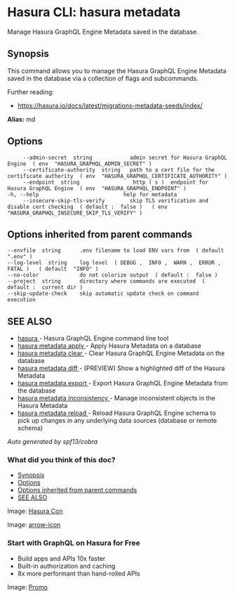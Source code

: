 # Hasura CLI: hasura metadata

Manage Hasura GraphQL Engine Metadata saved in the database.

## Synopsis​

This command allows you to manage the Hasura GraphQL Engine Metadata saved in the database via a collection of flags and subcommands.

Further reading:

- [ https://hasura.io/docs/latest/migrations-metadata-seeds/index/ ](https://hasura.io/docs/latest/migrations-metadata-seeds/index/)


 **Alias:** md

## Options​

```
     --admin-secret  string            admin secret for Hasura GraphQL Engine  ( env  "HASURA_GRAPHQL_ADMIN_SECRET" )
     --certificate-authority  string   path to a cert file for the certificate authority  ( env  "HASURA_GRAPHQL_CERTIFICATE_AUTHORITY" )
     --endpoint  string                 http ( s )  endpoint for Hasura GraphQL Engine  ( env  "HASURA_GRAPHQL_ENDPOINT" )
-h, --help                           help for metadata
     --insecure-skip-tls-verify        skip TLS verification and disable cert checking  ( default :  false )   ( env  "HASURA_GRAPHQL_INSECURE_SKIP_TLS_VERIFY" )
```

## Options inherited from parent commands​

```
--envfile  string      .env filename to load ENV vars from  ( default  ".env" )
--log-level  string    log level  ( DEBUG ,  INFO ,  WARN ,  ERROR ,  FATAL )   ( default  "INFO" )
--no-color             do not colorize output  ( default :  false )
--project  string      directory where commands are executed  ( default :  current dir )
--skip-update-check    skip automatic update check on command execution
```

## SEE ALSO​

- [ hasura ](https://hasura.io/docs/latest/hasura-cli/commands/hasura/)- Hasura GraphQL Engine command line tool
- [ hasura metadata apply ](https://hasura.io/docs/latest/hasura-cli/commands/hasura_metadata_apply/)- Apply Hasura Metadata on a database
- [ hasura metadata clear ](https://hasura.io/docs/latest/hasura-cli/commands/hasura_metadata_clear/)- Clear Hasura GraphQL Engine Metadata on the database
- [ hasura metadata diff ](https://hasura.io/docs/latest/hasura-cli/commands/hasura_metadata_diff/)- (PREVIEW) Show a highlighted diff of the Hasura Metadata
- [ hasura metadata export ](https://hasura.io/docs/latest/hasura-cli/commands/hasura_metadata_export/)- Export Hasura GraphQL Engine Metadata from the database
- [ hasura metadata inconsistency ](https://hasura.io/docs/latest/hasura-cli/commands/hasura_metadata_inconsistency/)- Manage inconsistent objects in the Hasura Metadata
- [ hasura metadata reload ](https://hasura.io/docs/latest/hasura-cli/commands/hasura_metadata_reload/)- Reload Hasura GraphQL Engine schema to pick up changes in any underlying data sources (database or remote schema)


 *Auto generated by spf13/cobra* 

### What did you think of this doc?

- [ Synopsis ](https://hasura.io/docs/latest/hasura-cli/commands/hasura_metadata/#synopsis)
- [ Options ](https://hasura.io/docs/latest/hasura-cli/commands/hasura_metadata/#options)
- [ Options inherited from parent commands ](https://hasura.io/docs/latest/hasura-cli/commands/hasura_metadata/#options-inherited-from-parent-commands)
- [ SEE ALSO ](https://hasura.io/docs/latest/hasura-cli/commands/hasura_metadata/#see-also)


Image: [ Hasura Con ](https://res.cloudinary.com/dh8fp23nd/image/upload/v1686154570/hasura-con-2023/has-con-light-date_r2a2ud.png)

Image: [ arrow-icon ](https://res.cloudinary.com/dh8fp23nd/image/upload/v1683723549/main-web/chevron-right_ldbi7d.png)

### Start with GraphQL on Hasura for Free

- Build apps and APIs 10x faster
- Built-in authorization and caching
- 8x more performant than hand-rolled APIs


Image: [ Promo ](https://hasura.io/docs/assets/images/hasura-free-ff60e409244e0ea12b5a3045d1a9096b.png)
